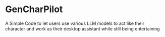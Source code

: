 # GenCharPilot
A Simple Code to let users use various LLM models to act like their character and work as their desktop assistant while still being entertaining 
